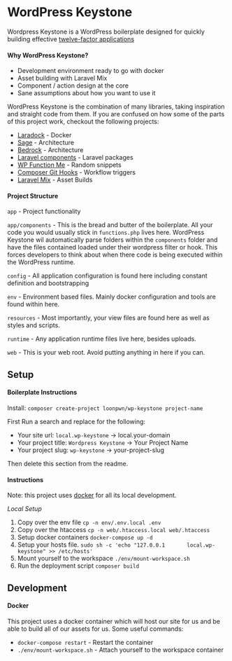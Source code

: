 WordPress Keystone 
===================

Wordpress Keystone is a WordPress boilerplate designed for quickly building effective 
[twelve-factor applications](https://12factor.net/) 

#### **Why WordPress Keystone?**
- Development environment ready to go with docker
- Asset building with Laravel Mix
- Component / action design at the core
- Sane assumptions about how you want to use it

WordPress Keystone is the combination of many libraries, taking inspiration and straight
code from them. If you are confused on how some of the parts of this project work,
checkout the following projects:
- [Laradock](https://github.com/laradock/laradock) - Docker
- [Sage](https://github.com/roots/sage) - Architecture
- [Bedrock](https://github.com/roots/bedrock) - Architecture
- [Laravel components](https://github.com/mattstauffer/Torch) - Laravel packages
- [WP Function Me](http://www.wpfunction.me/) - Random snippets
- [Composer Git Hooks](http://change-me/) - Workflow triggers
- [Laravel Mix](https://github.com/JeffreyWay/laravel-mix) - Asset Builds

#### **Project Structure**

`app` - Project functionality 

`app/components` - This is the bread and butter of the boilerplate. All your code you would usually stick
in `functions.php` lives here. WordPress Keystone wil automatically parse folders within the `components` folder 
and have the files contained loaded under their wordpress filter or hook. 
This forces developers to think about when there code is being executed within the WordPress runtime. 

`config` - All application configuration is found here including constant definition and bootstrapping

`env` - Environment based files. Mainly docker configuration and tools are found within here.  

`resources` - Most importantly, your view files are found here as well as styles and scripts.

`runtime` - Any application runtime files live here, besides uploads.   

`web` - This is your web root. Avoid putting anything in here if you can.


Setup
-------------

#### **Boilerplate Instructions**

Install: `composer create-project loonpwn/wp-keystone project-name`

First Run a search and replace for the following:
 - Your site url: `local.wp-keystone` -> local.your-domain
 - Your project title: `Wordpress Keystone` -> Your Project Name
 - Your project slug: `wp-keystone` -> your-project-slug 
 
Then delete this section from the readme.

#### **Instructions**

Note: this project uses [docker](https://www.docker.com/) for all its local development.

_Local Setup_
1. Copy over the env file `cp -n env/.env.local .env`
2. Copy over the htaccess `cp -n web/.htaccess.local web/.htaccess`
3. Setup docker containers `docker-compose up -d`
4. Setup your hosts file. `sudo sh -c 'echo "127.0.0.1       local.wp-keystone" >> /etc/hosts'`
5. Mount yourself to the workspace `./env/mount-workspace.sh`
6. Run the deployment script `composer build`


Development 
-------------

#### **Docker**

This project uses a docker container which will host our site for us and be able to build all of our assets for us.
Some useful commands:
- `docker-compose restart` - Restart the container
- `./env/mount-workspace.sh` - Attach yourself to the workspace container
